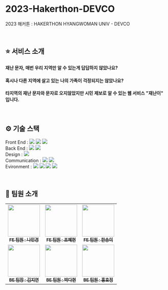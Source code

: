 # 2023-Hakerthon-DEVCO

2023 해커톤 : HAKERTHON HYANGWOMAN UNIV - DEVCO

<br>

## ⭐ 서비스 소개

#### 재난 문자, 매번 우리 지역만 알 수 있는게 답답하지 않았나요?


#### 혹시나 다른 지역에 살고 있는 나의 가족이 걱정되지는 않았나요?


#### 타지역의 재난 문자와 문자로 오지않았지만 시민 제보로 알 수 있는 웹 서비스 "재난이" 입니다.

<br>

## ⚙️ 기술 스택

Front End : <img src="https://img.shields.io/badge/html5-E34F26?style=for-the-badge&logo=html5&logoColor=white"> <img src="https://img.shields.io/badge/css-1572B6?style=for-the-badge&logo=css3&logoColor=white"> <img src="https://img.shields.io/badge/javascript-F7DF1E?style=for-the-badge&logo=javascript&logoColor=black"> <br>
Back End : <img src="https://img.shields.io/badge/django-092E20?style=for-the-badge&logo=django&logoColor=white"> <img src="https://img.shields.io/badge/python-3776AB?style=for-the-badge&logo=python&logoColor=white"> <br>
Design : <img src="https://img.shields.io/badge/figma-F24E1E?style=for-the-badge&logo=figma&logoColor=white"> <br>
Communication : <img src="https://img.shields.io/badge/googlemeet-00897B?style=for-the-badge&logo=googlemeet&logoColor=white"> <img src="https://img.shields.io/badge/notion-000000?style=for-the-badge&logo=notion&logoColor=white"> <br>
Evironment : <img src="https://img.shields.io/badge/github-181717?style=for-the-badge&logo=github&logoColor=white"> <img src="https://img.shields.io/badge/visualstudiocode-007ACC?style=for-the-badge&logo=visualstudiocode&logoColor=white">
<img src="https://img.shields.io/badge/pycharm-000000?style=for-the-badge&logo=pycharm&logoColor=white">
  <img src="https://img.shields.io/badge/git-F05032?style=for-the-badge&logo=git&logoColor=white">

<br>

## 👥 팀원 소개

<table>
  <tbody>
    <tr>
      <td align="center"><a href="https://github.com/MInnakyung"><img src="https://avatars.githubusercontent.com/u/134858613?v=4" width="100px;" alt=""/><br /><sub><b>FE 팀원 : 나민경 </b></sub></a><br /></td>
      <td align="center"><a href="https://github.com/jhh77"><img src="https://avatars.githubusercontent.com/u/134980654?v=4" width="100px;" alt=""/><br /><sub><b>FE 팀원 : 조혜현 </b></sub></a><br /></td>
      <td align="center"><a href="https://github.com/hansongy1"><img src="https://avatars.githubusercontent.com/u/132752280?v=4" width="100px;" alt=""/><br /><sub><b>FE 팀원 : 한송이 </b></sub></a><br /></td>
     <tr/>
      <td align="center"><a href="https://github.com/kimjy01"><img src="https://avatars.githubusercontent.com/u/115777730?s=400&u=c40b26b5fe564b05e0d4b7ba36ab3e6ea11186a4&v=4" width="100px;" alt=""/><br /><sub><b>BE 팀장 : 김지연 </b></sub></a><br /></td>
      <td align="center"><a href="https://github.com/arcenciells"><img src="https://avatars.githubusercontent.com/u/132342131?v=4" width="100px;" alt=""/><br /><sub><b>BE 팀원 : 박다현 </b></sub></a><br /></td>
      <td align="center"><a href="https://github.com/hyojeongindeyo"><img src="https://avatars.githubusercontent.com/u/130584369?v=4" width="100px;" alt=""/><br /><sub><b>BE 팀원 : 홍효정 </b></sub></a><br /></td>
    </tr>
  </tbody>
</table>


<br>

<br>

